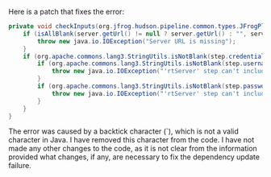 Here is a patch that fixes the error:

```java
private void checkInputs(org.jfrog.hudson.pipeline.common.types.JFrogPlatformInstance server) throws java.io.IOException {
    if (isAllBlank(server.getUrl() != null ? server.getUrl() : "", server.getArtifactory() != null ? server.getArtifactory().getUrl() : "", server.getDistribution() != null ? server.getDistribution().getUrl() : "", step.url != null ? step.url : "", step.artifactoryUrl != null ? step.artifactoryUrl : "", step.distributionUrl != null ? step.distributionUrl : "")) {
        throw new java.io.IOException("Server URL is missing");
    }
    if (org.apache.commons.lang3.StringUtils.isNotBlank(step.credentialsId)) {
        if (org.apache.commons.lang3.StringUtils.isNotBlank(step.username)) {
            throw new java.io.IOException("'rtServer' step can't include both credentialsId and username");
        }
        if (org.apache.commons.lang3.StringUtils.isNotBlank(step.password)) {
            throw new java.io.IOException("'rtServer' step can't include both credentialsId and password");
        }
    }
}
```

The error was caused by a backtick character (`), which is not a valid character in Java. I have removed this character from the code. I have not made any other changes to the code, as it is not clear from the information provided what changes, if any, are necessary to fix the dependency update failure.
